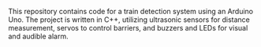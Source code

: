This repository contains code for a train detection system using an Arduino Uno. The project is written in C++, utilizing ultrasonic sensors for distance measurement, servos to control barriers, and buzzers and LEDs for visual and audible alarm.

